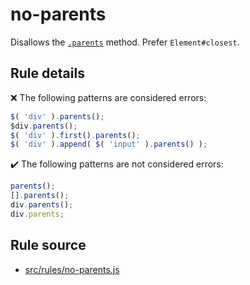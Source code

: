 # no-parents

Disallows the [`.parents`](https://api.jquery.com/parents/) method. Prefer `Element#closest`.

## Rule details

❌ The following patterns are considered errors:
```js
$( 'div' ).parents();
$div.parents();
$( 'div' ).first().parents();
$( 'div' ).append( $( 'input' ).parents() );
```

✔️ The following patterns are not considered errors:
```js
parents();
[].parents();
div.parents();
div.parents;
```
## Rule source

* [src/rules/no-parents.js](/src/rules/no-parents.js)
